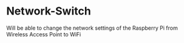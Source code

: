 # Network-Switch
Will be able to change the network settings of the Raspberry Pi from Wireless Access Point to WiFi

